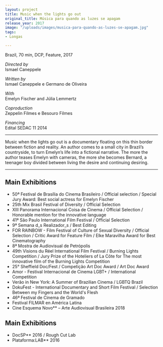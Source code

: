 ```yaml
---
layout: project
title: Music when the lights go out
original_title: Música para quando as luzes se apagam
release_year: 2017
image: "/uploads/images/musica-para-quando-as-luzes-se-apagam.jpg"
tags:
- Longas

---
```

Brazil, 70 min, DCP, Feature, 2017

_Directed by_  
Ismael Caneppele

_Written by_  
Ismael Caneppele e Germano de Oliveira

_With_  
Emelyn Fischer and Júlia Lemmertz

_Coproduction_  
Zeppelin Filmes e Besouro Filmes

_Financing_  
Edital SEDAC 11 2014

***

Music when the lights go out is a documentary floating on this thin border between fiction and reality. An author comes to a small city in Brazil’s countryside, to turn Emelyn’s life into a fictional narrative. The more the author teases Emelyn with cameras, the more she becomes Bernard, a teenager boy divided between living the desire and continuing desiring.

***

## Main Exhibitions

* 50ª Festival de Brasília do Cinema Brasileiro / Official selection /  Special Jury Award: Best social actress for Emelyn Fischer 
* 25th Mix Brasil Festival of Diversity / Official Selection
* XIII Panorama Internacional Coisa de Cinema / Official Selection / Honorable mention for the innovative language
* 41ª São Paulo International Film Festival / Official Selection
* 9ª Semana d_s Realizador_s / Best Editing
* FOR RAINBOW - Film Festival of Culture of Sexual Diversity / Official Selection / Critic Award for Feature Film / Elke Maravilha Award for Best Cinematography
* 8ª Mostra de Audiovisual de Petrópolis
* 49th Visions du Réel International Film Festival / Burning Lights Competition / Jury Prize of the Hoteliers of La Côte for The most innovative film of the Burning Lights Competition
* 25° Sheffield Doc/Fest / Competição Art Doc Award / Art Doc Award 
* Amor - Festival Internacional de Cinema LGBT+ / International Competition
* Verão in New York: A Summer of Brazilian Cinema /  LGBTQ Brazil
* DokuFest - International Documentary and Short Film Festival / Selection Between my Fingers and the World's Flesh
* 46ª Festival de Cinema de Gramado
* Festival FILMAR en América Latina
* Cine Esquema Novo** – Arte Audiovisual Brasileira 2018

## Main Exhibitions

* DocSP** 2016 / Rough Cut Lab
* Plataforma:LAB** 2016